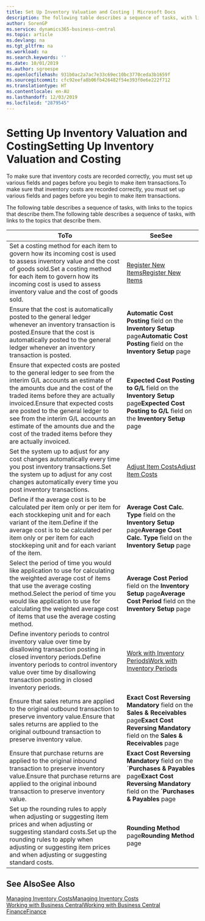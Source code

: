 ```yaml
---
title: Set Up Inventory Valuation and Costing | Microsoft Docs
description: The following table describes a sequence of tasks, with links to the topics that describe them.
author: SorenGP
ms.service: dynamics365-business-central
ms.topic: article
ms.devlang: na
ms.tgt_pltfrm: na
ms.workload: na
ms.search.keywords: ''
ms.date: 10/01/2019
ms.author: sgroespe
ms.openlocfilehash: 931b0ac2a7ac7e33c69ec10bc3770ceda3b1659f
ms.sourcegitcommit: cfc92eefa8b06fb426482f54e393f0e6e222f712
ms.translationtype: HT
ms.contentlocale: en-AU
ms.lasthandoff: 12/03/2019
ms.locfileid: "2879545"
---
```

# <a name="setting-up-inventory-valuation-and-costing"></a><span data-ttu-id="8ffa1-103">Setting Up Inventory Valuation and Costing</span><span class="sxs-lookup"><span data-stu-id="8ffa1-103">Setting Up Inventory Valuation and Costing</span></span>
<span data-ttu-id="8ffa1-104">To make sure that inventory costs are recorded correctly, you must set up various fields and pages before you begin to make item transactions.</span><span class="sxs-lookup"><span data-stu-id="8ffa1-104">To make sure that inventory costs are recorded correctly, you must set up various fields and pages before you begin to make item transactions.</span></span>

<span data-ttu-id="8ffa1-105">The following table describes a sequence of tasks, with links to the topics that describe them.</span><span class="sxs-lookup"><span data-stu-id="8ffa1-105">The following table describes a sequence of tasks, with links to the topics that describe them.</span></span>

|<span data-ttu-id="8ffa1-106">**To**</span><span class="sxs-lookup"><span data-stu-id="8ffa1-106">**To**</span></span>|<span data-ttu-id="8ffa1-107">**See**</span><span class="sxs-lookup"><span data-stu-id="8ffa1-107">**See**</span></span>|  
|------------|-------------|  
|<span data-ttu-id="8ffa1-108">Set a costing method for each item to govern how its incoming cost is used to assess inventory value and the cost of goods sold.</span><span class="sxs-lookup"><span data-stu-id="8ffa1-108">Set a costing method for each item to govern how its incoming cost is used to assess inventory value and the cost of goods sold.</span></span>|[<span data-ttu-id="8ffa1-109">Register New Items</span><span class="sxs-lookup"><span data-stu-id="8ffa1-109">Register New Items</span></span>](inventory-how-register-new-items.md)|  
|<span data-ttu-id="8ffa1-110">Ensure that the cost is automatically posted to the general ledger whenever an inventory transaction is posted.</span><span class="sxs-lookup"><span data-stu-id="8ffa1-110">Ensure that the cost is automatically posted to the general ledger whenever an inventory transaction is posted.</span></span>|<span data-ttu-id="8ffa1-111">**Automatic Cost Posting** field on the **Inventory Setup** page</span><span class="sxs-lookup"><span data-stu-id="8ffa1-111">**Automatic Cost Posting** field on the **Inventory Setup** page</span></span>|  
|<span data-ttu-id="8ffa1-112">Ensure that expected costs are posted to the general ledger to see from the interim G/L accounts an estimate of the amounts due and the cost of the traded items before they are actually invoiced.</span><span class="sxs-lookup"><span data-stu-id="8ffa1-112">Ensure that expected costs are posted to the general ledger to see from the interim G/L accounts an estimate of the amounts due and the cost of the traded items before they are actually invoiced.</span></span>|<span data-ttu-id="8ffa1-113">**Expected Cost Posting to G/L** field on the **Inventory Setup** page</span><span class="sxs-lookup"><span data-stu-id="8ffa1-113">**Expected Cost Posting to G/L** field on the **Inventory Setup** page</span></span>|  
|<span data-ttu-id="8ffa1-114">Set the system up to adjust for any cost changes automatically every time you post inventory transactions.</span><span class="sxs-lookup"><span data-stu-id="8ffa1-114">Set the system up to adjust for any cost changes automatically every time you post inventory transactions.</span></span>|[<span data-ttu-id="8ffa1-115">Adjust Item Costs</span><span class="sxs-lookup"><span data-stu-id="8ffa1-115">Adjust Item Costs</span></span>](inventory-how-adjust-item-costs.md)|  
|<span data-ttu-id="8ffa1-116">Define if the average cost is to be calculated per item only or per item for each stockkeping unit and for each variant of the item.</span><span class="sxs-lookup"><span data-stu-id="8ffa1-116">Define if the average cost is to be calculated per item only or per item for each stockkeping unit and for each variant of the item.</span></span>|<span data-ttu-id="8ffa1-117">**Average Cost Calc. Type** field on the **Inventory Setup** page</span><span class="sxs-lookup"><span data-stu-id="8ffa1-117">**Average Cost Calc. Type** field on the **Inventory Setup** page</span></span>|  
|<span data-ttu-id="8ffa1-118">Select the period of time you would like application to use for calculating the weighted average cost of items that use the average costing method.</span><span class="sxs-lookup"><span data-stu-id="8ffa1-118">Select the period of time you would like application to use for calculating the weighted average cost of items that use the average costing method.</span></span>|<span data-ttu-id="8ffa1-119">**Average Cost Period** field on the **Inventory Setup** page</span><span class="sxs-lookup"><span data-stu-id="8ffa1-119">**Average Cost Period** field on the **Inventory Setup** page</span></span>|  
|<span data-ttu-id="8ffa1-120">Define inventory periods to control inventory value over time by disallowing transaction posting in closed inventory periods.</span><span class="sxs-lookup"><span data-stu-id="8ffa1-120">Define inventory periods to control inventory value over time by disallowing transaction posting in closed inventory periods.</span></span>|[<span data-ttu-id="8ffa1-121">Work with Inventory Periods</span><span class="sxs-lookup"><span data-stu-id="8ffa1-121">Work with Inventory Periods</span></span>](finance-how-to-work-with-inventory-periods.md)|  
|<span data-ttu-id="8ffa1-122">Ensure that sales returns are applied to the original outbound transaction to preserve inventory value.</span><span class="sxs-lookup"><span data-stu-id="8ffa1-122">Ensure that sales returns are applied to the original outbound transaction to preserve inventory value.</span></span>|<span data-ttu-id="8ffa1-123">**Exact Cost Reversing Mandatory** field on the **Sales & Receivables** page</span><span class="sxs-lookup"><span data-stu-id="8ffa1-123">**Exact Cost Reversing Mandatory** field on the **Sales & Receivables** page</span></span>|  
|<span data-ttu-id="8ffa1-124">Ensure that purchase returns are applied to the original inbound transaction to preserve inventory value.</span><span class="sxs-lookup"><span data-stu-id="8ffa1-124">Ensure that purchase returns are applied to the original inbound transaction to preserve inventory value.</span></span>|<span data-ttu-id="8ffa1-125">**Exact Cost Reversing Mandatory** field on the **´Purchases & Payables** page</span><span class="sxs-lookup"><span data-stu-id="8ffa1-125">**Exact Cost Reversing Mandatory** field on the **´Purchases & Payables** page</span></span>|
|<span data-ttu-id="8ffa1-126">Set up the rounding rules to apply when adjusting or suggesting item prices and when adjusting or suggesting standard costs.</span><span class="sxs-lookup"><span data-stu-id="8ffa1-126">Set up the rounding rules to apply when adjusting or suggesting item prices and when adjusting or suggesting standard costs.</span></span>|<span data-ttu-id="8ffa1-127">**Rounding Method** page</span><span class="sxs-lookup"><span data-stu-id="8ffa1-127">**Rounding Method** page</span></span>|  

## <a name="see-also"></a><span data-ttu-id="8ffa1-128">See Also</span><span class="sxs-lookup"><span data-stu-id="8ffa1-128">See Also</span></span>  
[<span data-ttu-id="8ffa1-129">Managing Inventory Costs</span><span class="sxs-lookup"><span data-stu-id="8ffa1-129">Managing Inventory Costs</span></span>](finance-manage-inventory-costs.md)  
[<span data-ttu-id="8ffa1-130">Working with Business Central</span><span class="sxs-lookup"><span data-stu-id="8ffa1-130">Working with Business Central</span></span>](ui-work-product.md)  
[<span data-ttu-id="8ffa1-131">Finance</span><span class="sxs-lookup"><span data-stu-id="8ffa1-131">Finance</span></span>](finance.md)  
